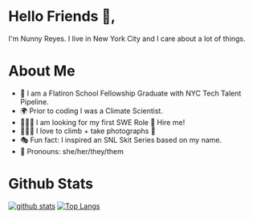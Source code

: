 # Hello Friends 🌊,

I'm Nunny Reyes. I live in New York City and I care about a lot of things.

# About Me
- 🥳 I am a Flatiron School Fellowship Graduate with NYC Tech Talent Pipeline. 
- 🌍 Prior to coding I was a Climate Scientist. 
- 👩🏻‍💻 I am looking for my first SWE Role 👀 Hire me!  
- 🧗🏻‍♀️ I love to climb + take photographs 📸
- 🎭 Fun fact: I inspired an SNL Skit Series based on my name.
- 🌈 Pronouns: she/her/they/them 

# Github Stats

[![github stats](https://github-readme-stats.vercel.app/api?username=nunnyr&show_icons=true&theme=tokyonight)](https://github.com/nunnyr/github-readme-stats)
[![Top Langs](https://github-readme-stats.vercel.app/api/top-langs/?username=nunnyr&layout=compact&theme=tokyonight&langs_count=8)](https://github.com/nunnyr/github-readme-stats)


